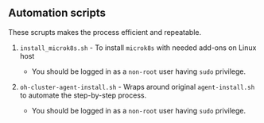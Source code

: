 ## Automation scripts
These scrupts makes the process efficient and repeatable.

1. `install_microk8s.sh` - To install `microk8s` with needed add-ons on Linux host
   - You should be logged in as a `non-root` user having `sudo` privilege.
     

2. `oh-cluster-agent-install.sh` - Wraps around original `agent-install.sh` to automate the step-by-step process.
    - You should be logged in as a `non-root` user having `sudo` privilege.


